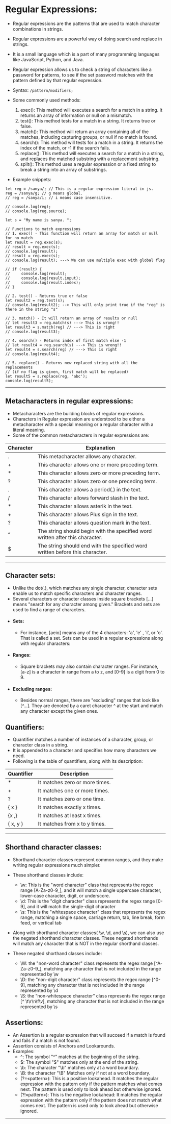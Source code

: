 # Regular Expressions:

* Regular expressions are the patterns that are used to match character combinations in strings. 
* Regular expressions are a powerful way of doing search and replace in strings. 
* It is a small language which is a part of many programming languages like JavaScript, Python, and Java. 
* Regular expression allows us to check a string of characters like a password for patterns, to see if the set password matches with the pattern defined by that regular expression. 
* Syntax: `/pattern/modifiers;`
* Some commonly used methods:
    1. exec(): This method will executes a search for a match in a string. It returns an array of information or null on a mismatch.
    2. test(): This method tests for a match in a string. It returns true or false.
    3. match(): This method will return an array containing all of the matches, including capturing groups, or null if no match is found. 
    4. search(): This method will tests for a match in a string. It returns the index of the match, or -1 if the search fails.
    5. replace(): This method will executes a search for a match in a string, and replaces the matched substring with a replacement substring. 
    6. split(): This method uses a regular expression or a fixed string to break a string into an array of substrings.
    
* Example snippets:

```
let reg = /sanya/; // This is a regular expression literal in js.
reg = /sanya/g; // g means global.
// reg = /sanya/i; // i means case insensitive.

// console.log(reg);
// console.log(reg.source);

let s = "My name is sanya. ";

// Functions to match expressions
// 1. exec() - This function will return an array for match or null for no match
let result = reg.exec(s);
// result = reg.exec(s);
// console.log(result);
// result = reg.exec(s);
// console.log(result); ---> We can use multiple exec with global flag

// if (result) {
//     console.log(result);
//     console.log(result.input);
//     console.log(result.index);
// }

// 2. test() - Returns true or false
let result2 = reg.test(s);
// console.log(result2); --> This will only print true if the "reg" is there in the string "s"

// 3. match() - It will return an array of results or null
// let result3 = reg.match(s) ---> This is wrong!!
let result3 = s.match(reg) // ---> This is right
// console.log(result3);

// 4. search() - Returns index of first match else -1
// let result4 = reg.search(s) ---> This is wrong!!
let result4 = s.search(reg) // ---> This is right
// console.log(result4);

// 5. replace() - Returns new replaced string with all the replacements 
// (if no flag is given, first match will be replaced)
let result5 = s.replace(reg, 'abc');
console.log(result5);

```

<hr/>

## Metacharacters in regular expressions:
* Metacharacters are the building blocks of regular expressions. 
* Characters in Regular expression are understood to be either a metacharacter with a special meaning or a regular character with a literal meaning. 
* Some of the common metacharacters in regular expressions are:

 |Character|Explanation|
 |---------|-----------|
 |. |This metacharacter allows any character.|
 |+ |This character allows one or more preceding term.|
 |* |This character allows zero or more preceding term.|
 |? |This character allows zero or one preceding term.|
 |\.|This character allows a period(.) in the text.|
 |\/|This character allows forward slash in the text.|
 |\*|This character allows asterik in the text.|
 |\+|This character allows Plus sign in the text.|
 |\?|This character allows question mark in the text.|
 |^ |The string should begin with the specified word written after this character.|
 |$ |The string should end with the specified word written before this character.|

<hr/>

## Character sets:
 * Unlike the dot(.), which matches any single character, character sets enable us to match specific characters and character ranges.
 * Several characters or character classes inside square brackets […] means "search for any character among given." Brackets and sets are used to find a range of characters. 
 * #### Sets:
     * For instance, [aeio] means any of the 4 characters: 'a', 'e' , 'i', or 'o'. That is called a set. Sets can be used in a regular expressions along with regular characters:
 * #### Ranges:
     * Square brackets may also contain character ranges. For instance, [a-z] is a character in range from a to z, and [0-9] is a digit from 0 to 9.
 * #### Excluding ranges:
     * Besides normal ranges, there are "excluding" ranges that look like [^…]. They are denoted by a caret character ^ at the start and match any character except the given ones.
  
## Quantifiers:
* Quantifier matches a number of instances of a character, group, or character class in a string. 
* It is appended to a character and specifies how many characters we need. 
* Following is the table of quantifiers, along with its description:

 |Quantifier|Description|
 |----------|-----------|
 |* |It matches zero or more times.|
 |+ |It matches one or more times.|
 |? |It matches zero or one time.|
 |{ x }|It matches exactly x times.|
 |{x ,}|It matches at least x times.|
 |{ x, y }|It matches from x to y times.|
 
 <hr/>

## Shorthand character classes:
* Shorthand character classes represent common ranges, and they make writing regular expressions much simpler.
* These shorthand classes include:
    * \w:  This is the "word character" class that represents the regex range [A-Za-z0-9_], and it will match a single uppercase character, lower-case character, digit, or underscore.
    * \d: This is the "digit character" class represents the regex range [0-9], and it will match the single-digit character
    * \s: This is the "whitespace character" class that represents the regex range, matching a single space, carriage return, tab, line break, form feed, or vertical tab

* Along with shorthand character classes( \w, \d, and \s), we can also use the negated shorthand character classes. These negated shorthands will match any character that is NOT in the regular shorthand classes.

* These negated shorthand classes include:
    * \W: the "non-word character" class represents the regex range [^A-Za-z0-9_], matching any character that is not included in the range represented by \w
    * \D: the "non-digit character" class represents the regex range [^0-9], matching any character that is not included in the range represented by \d
    * \S: the “non-whitespace character” class represents the regex range [^ \t\r\n\f\v], matching any character that is not included in the range represented by \s

## Assertions:
 * An Assertion is a regular expression that will succeed if a match is found and fails if a match is not found. 
 * Assertion consists of Anchors and Lookarounds.
 * Examples:
    * ^: The symbol "^" matches at the beginning of the string.
    * $: The symbol "$" matches only at the end of the string.
    * \b: The character "\b" matches only at a word boundary.
    * \B: the character "\B" Matches only if not at a word boundary.
    * (?=«pattern»): This is a positive lookahead. It matches the regular expression with the pattern only if the pattern matches what comes next. The pattern is used only to look ahead but otherwise ignored.
    * (?!«pattern»): This is the negative lookahead: It matches the regular expression with the pattern only if the pattern does not match what comes next. The pattern is used only to look ahead but otherwise ignored.

<hr/>
